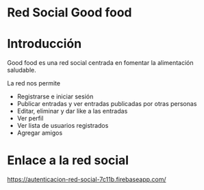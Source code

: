 # Red Social Good food

# Introducción 
Good food es una red social centrada en fomentar la alimentación saludable.

La red nos permite 

- Registrarse e iniciar sesión
- Publicar entradas y ver entradas publicadas por otras personas
- Editar, eliminar y dar like a las entradas
- Ver perfil
- Ver lista de usuarios registrados
- Agregar amigos

# Enlace a la red social
https://autenticacion-red-social-7c11b.firebaseapp.com/
